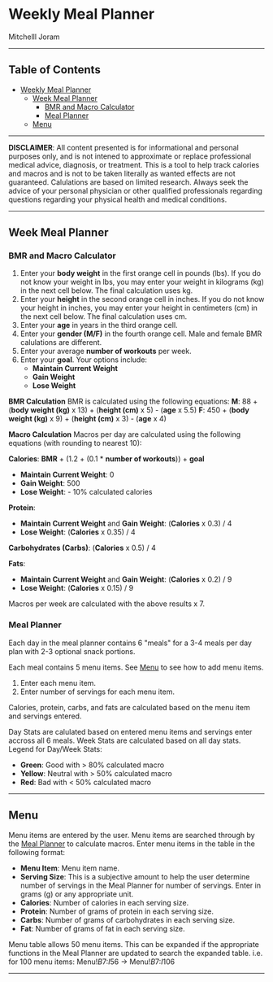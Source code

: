 # Weekly Meal Planner
Mitchelll Joram

---

## Table of Contents

- [Weekly Meal Planner](#weekly-meal-planner)
  - [Week Meal Planner](#week-meal-planner)
    - [BMR and Macro Calculator](#bmr-and-macro-calculator)
    - [Meal Planner](#meal-planner) 
  - [Menu](#menu)

---

**DISCLAIMER**: All content presented is for informational and personal purposes only, and is not intened to approximate or replace professional medical advice, diagnosis, or treatment. This is a tool to help track calories and macros and is not to be taken literally as wanted effects are not guaranteed. Calulations are based on limited research. Always seek the advice of your personal physician or other qualified professionals regarding questions regarding your physical health and medical conditions.

--- 

## Week Meal Planner

### BMR and Macro Calculator

1. Enter your **body weight** in the first orange cell in pounds (lbs). If you do not know your weight in lbs, you may enter your weight in kilograms (kg) in the next cell below. The final calculation uses kg.
2. Enter your **height** in the second orange cell in inches. If you do not know your height in inches, you may enter your height in centimeters (cm) in the next cell below. The final calculation uses cm.
3. Enter your **age** in years in the third orange cell.
4. Enter your **gender (M/F)** in the fourth orange cell. Male and female BMR calulations are different.
5. Enter your average **number of workouts** per week.
6. Enter your **goal**. Your options include:
    - **Maintain Current Weight**
    - **Gain Weight**
    - **Lose Weight**
  
**BMR Calculation**
BMR is calculated using the following equations:
**M**: 88 + (**body weight (kg)** x 13) + (**height (cm)** x 5) - (**age** x 5.5)
**F**: 450 + (**body weight (kg)** x 9) + (**height (cm)** x 3) - (**age** x 4)

**Macro Calculation**
Macros per day are calculated using the following equations (with rounding to nearest 10): 

**Calories**: **BMR** + (1.2 + (0.1 * **number of workouts**)) + **goal**
  - **Maintain Current Weight**: 0
  - **Gain Weight**: 500
  - **Lose Weight**: - 10% calculated calories

**Protein**: 
  - **Maintain Current Weight** and **Gain Weight**: (**Calories** x 0.3) / 4
  - **Lose Weight**: (**Calories** x 0.35) / 4

**Carbohydrates (Carbs)**: (**Calories** x 0.5) / 4

**Fats**: 
  - **Maintain Current Weight** and **Gain Weight**: (**Calories** x 0.2) / 9
  - **Lose Weight**: (**Calories** x 0.15) / 9
  
Macros per week are calculated with the above results x 7.

### Meal Planner

Each day in the meal planner contains 6 "meals" for a 3-4 meals per day plan with 2-3 optional snack portions.

Each meal contains 5 menu items. See [Menu](#menu) to see how to add menu items.
1. Enter each menu item.
2. Enter number of servings for each menu item.

Calories, protein, carbs, and fats are calculated based on the menu item and servings entered.

Day Stats are calulated based on entered menu items and servings enter accross all 6 meals.
Week Stats are calculated based on all day stats.
Legend for Day/Week Stats:
  - **Green**: Good with > 80% calculated macro
  - **Yellow**: Neutral with > 50% calculated macro
  - **Red**: Bad with < 50% calculated macro

---

## Menu

Menu items are entered by the user. Menu items are searched through by the [Meal Planner](#meal-planner) to calculate macros. Enter menu items in the table in the following format:
  - **Menu Item**: Menu item name.
  - **Serving Size**: This is a subjective amount to help the user determine number of servings in the Meal Planner for number of servings. Enter in grams (g) or any appropriate unit.
  - **Calories**: Number of calories in each serving size.
  - **Protein**: Number of grams of protein in each serving size.
  - **Carbs**: Number of grams of carbohydrates in each serving size.
  - **Fat**: Number of grams of fat in each serving size.
  
Menu table allows 50 menu items. This can be expanded if the appropriate functions in the Meal Planner are updated to search the expanded table.
i.e. for 100 menu items: Menu!$B$7:$I$56 → Menu!$B$7:$I$106

---
